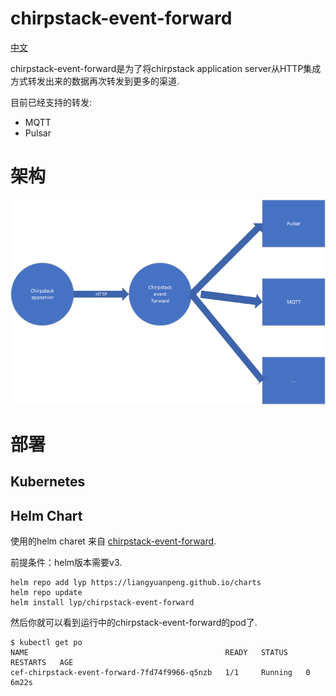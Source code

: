 # chirpstack-event-forward  

[中文](README_zh.md)

chirpstack-event-forward是为了将chirpstack application server从HTTP集成方式转发出来的数据再次转发到更多的渠道.

目前已经支持的转发:  

- MQTT
- Pulsar



# 架构

![Architecture](./docs/chirpstack-event-forward.png)

# 部署

## Kubernetes

## Helm Chart  

使用的helm charet 来自 [chirpstack-event-forward](https://github.com/liangyuanpeng/charts/tree/main/chirpstack-event-forward).

前提条件：helm版本需要v3.

```
helm repo add lyp https://liangyuanpeng.github.io/charts
helm repo update
helm install lyp/chirpstack-event-forward
```

然后你就可以看到运行中的chirpstack-event-forward的pod了.  

```shell
$ kubectl get po
NAME                                            READY   STATUS    RESTARTS   AGE
cef-chirpstack-event-forward-7fd74f9966-q5nzb   1/1     Running   0          6m22s
```